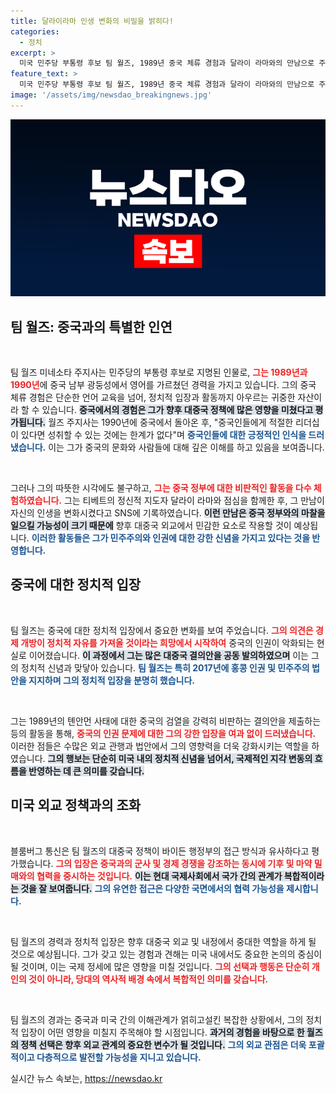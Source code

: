 ```yaml
---
title: 달라이라마 인생 변화의 비밀을 밝히다!
categories:
  - 정치
excerpt: >
  미국 민주당 부통령 후보 팀 월즈, 1989년 중국 체류 경험과 달라이 라마와의 만남으로 주목받아. 중국 친화적 발언과 인권 옹호 활동을 통해 논란의 중심에 서고 있는 그의 과거에 관심이 집중되고 있다. 클릭 꼭 해보세요!
feature_text: >
  미국 민주당 부통령 후보 팀 월즈, 1989년 중국 체류 경험과 달라이 라마와의 만남으로 주목받아. 중국 친화적 발언과 인권 옹호 활동을 통해 논란의 중심에 서고 있는 그의 과거에 관심이 집중되고 있다. 클릭 꼭 해보세요!
image: '/assets/img/newsdao_breakingnews.jpg'
---
```


<p><img src="/assets/img/newsdao_breakingnews.jpg" alt="flaretime 속보" /></p>

<h2 data-ke-size="size26">팀 월즈: 중국과의 특별한 인연</h2>

<p data-ke-size="size16">&nbsp;</p>

<p>팀 월즈 미네소타 주지사는 민주당의 부통령 후보로 지명된 인물로, <b><span style="color: #ee2323;">그는 1989년과 1990년</span></b>에 중국 남부 광둥성에서 영어를 가르쳤던 경력을 가지고 있습니다. 그의 중국 체류 경험은 단순한 언어 교육을 넘어, 정치적 입장과 활동까지 아우르는 귀중한 자산이라 할 수 있습니다. <b><span style="background-color: #21538527;">중국에서의 경험은 그가 향후 대중국 정책에 많은 영향을 미쳤다고 평가됩니다.</span></b> 월즈 주지사는 1990년에 중국에서 돌아온 후, "중국인들에게 적절한 리더십이 있다면 성취할 수 있는 것에는 한계가 없다"며 <b><span style="color: #1a5490;">중국인들에 대한 긍정적인 인식을 드러냈습니다.</span></b> 이는 그가 중국의 문화와 사람들에 대해 깊은 이해를 하고 있음을 보여줍니다.</p>

<p data-ke-size="size16">&nbsp;</p>

<p>그러나 그의 따뜻한 시각에도 불구하고, <b><span style="color: #ee2323;">그는 중국 정부에 대한 비판적인 활동을 다수 체험하였습니다.</span></b> 그는 티베트의 정신적 지도자 달라이 라마와 점심을 함께한 후, 그 만남이 자신의 인생을 변화시켰다고 SNS에 기록하였습니다. <b><span style="background-color: #21538527;">이런 만남은 중국 정부와의 마찰을 일으킬 가능성이 크기 때문에</span></b> 향후 대중국 외교에서 민감한 요소로 작용할 것이 예상됩니다. <b><span style="color: #1a5490;">이러한 활동들은 그가 민주주의와 인권에 대한 강한 신념을 가지고 있다는 것을 반영합니다.</span></b></p>

<h2 data-ke-size="size26">중국에 대한 정치적 입장</h2>

<p data-ke-size="size16">&nbsp;</p>

<p>팀 월즈는 중국에 대한 정치적 입장에서 중요한 변화를 보여 주었습니다. <b><span style="color: #ee2323;">그의 의견은 경제 개방이 정치적 자유를 가져올 것이라는 희망에서 시작하여</span></b> 중국의 인권이 악화되는 현실로 이어졌습니다. <b><span style="background-color: #21538527;">이 과정에서 그는 많은 대중국 결의안을 공동 발의하였으며</span></b> 이는 그의 정치적 신념과 맞닿아 있습니다. <b><span style="color: #1a5490;">팀 월즈는 특히 2017년에 홍콩 인권 및 민주주의 법안을 지지하며 그의 정치적 입장을 분명히 했습니다.</span></b> </p>

<p data-ke-size="size16">&nbsp;</p>

<p>그는 1989년의 톈안먼 사태에 대한 중국의 검열을 강력히 비판하는 결의안을 제출하는 등의 활동을 통해, <b><span style="color: #ee2323;">중국의 인권 문제에 대한 그의 강한 입장을 여과 없이 드러냈습니다.</span></b> 이러한 점들은 수많은 외교 관행과 법안에서 그의 영향력을 더욱 강화시키는 역할을 하였습니다. <b><span style="background-color: #21538527;">그의 행보는 단순히 미국 내의 정치적 신념을 넘어서, 국제적인 지각 변동의 흐름을 반영하는 데 큰 의미를 갖습니다.</span></b></p>

<h2 data-ke-size="size26">미국 외교 정책과의 조화</h2>

<p data-ke-size="size16">&nbsp;</p>

<p>블룸버그 통신은 팀 월즈의 대중국 정책이 바이든 행정부의 접근 방식과 유사하다고 평가했습니다. <b><span style="color: #ee2323;">그의 입장은 중국과의 군사 및 경제 경쟁을 강조하는 동시에 기후 및 마약 밀매와의 협력을 중시하는 것입니다.</span></b> <b><span style="background-color: #21538527;">이는 현대 국제사회에서 국가 간의 관계가 복합적이라는 것을 잘 보여줍니다.</span></b> <b><span style="color: #1a5490;">그의 유연한 접근은 다양한 국면에서의 협력 가능성을 제시합니다.</span></b> </p>

<p data-ke-size="size16">&nbsp;</p>

<p>팀 월즈의 경력과 정치적 입장은 향후 대중국 외교 및 내정에서 중대한 역할을 하게 될 것으로 예상됩니다. 그가 갖고 있는 경험과 견해는 미국 내에서도 중요한 논의의 중심이 될 것이며, 이는 국제 정세에 많은 영향을 미칠 것입니다. <b><span style="color: #ee2323;">그의 선택과 행동은 단순히 개인의 것이 아니라, 당대의 역사적 배경 속에서 복합적인 의미를 갖습니다.</span></b></p>

<p data-ke-size="size16">&nbsp;</p>

<p>팀 월즈의 경과는 중국과 미국 간의 이해관계가 얽히고설킨 복잡한 상황에서, 그의 정치적 입장이 어떤 영향을 미칠지 주목해야 할 시점입니다. <b><span style="background-color: #21538527;">과거의 경험을 바탕으로 한 월즈의 정책 선택은 향후 외교 관계의 중요한 변수가 될 것입니다.</span></b> <b><span style="color: #1a5490;">그의 외교 관점은 더욱 포괄적이고 다층적으로 발전할 가능성을 지니고 있습니다.</span></b></p>
실시간 뉴스 속보는, <a href="https://newsdao.kr" rel="dofollow">https://newsdao.kr</a>



